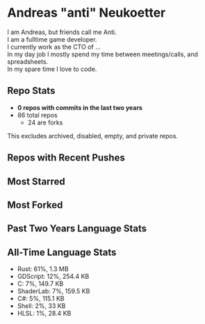 
# Andreas "anti" Neukoetter

I am Andreas, but friends call me Anti.  
I am a fulltime game developer.  
I currently work as the CTO of ...  
In my day job I mostly spend my time between meetings/calls, and spreadsheets.  
In my spare time I love to code.  

## Repo Stats
- **0 repos with commits in the last two years**
- 86 total repos
  - 24 are forks

This excludes archived, disabled, empty, and private repos.

## Repos with Recent Pushes


## Most Starred


## Most Forked


## Past Two Years Language Stats


## All-Time Language Stats
- Rust: 61%, 1.3 MB
- GDScript: 12%, 254.4 KB
- C: 7%, 149.7 KB
- ShaderLab: 7%, 159.5 KB
- C#: 5%, 115.1 KB
- Shell: 2%, 33 KB
- HLSL: 1%, 28.4 KB

